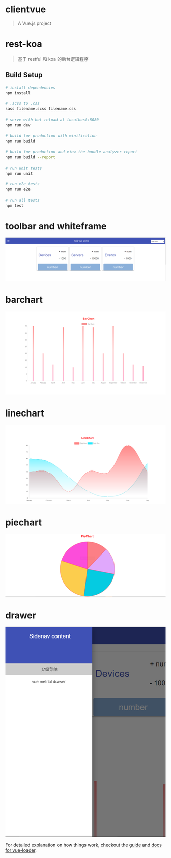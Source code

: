 # clientvue

> A Vue.js project

# rest-koa

> 基于 restful 和 koa 的后台逻辑程序 

## Build Setup

``` bash
# install dependencies
npm install

# .scss to .css
sass filename.scss filename.css

# serve with hot reload at localhost:8080
npm run dev

# build for production with minification
npm run build

# build for production and view the bundle analyzer report
npm run build --report

# run unit tests
npm run unit

# run e2e tests
npm run e2e

# run all tests
npm test
```


 # toolbar and whiteframe
![image](https://github.com/Alvis888/images/blob/master/toolbar-whiteFrame.png)



 # barchart
 
![image](https://github.com/Alvis888/images/blob/master/barChart.png)

 # linechart
 
![image](https://github.com/Alvis888/images/blob/master/LineChart.png)

 # piechart
 
![image](https://github.com/Alvis888/images/blob/master/PieChart.png)

 # drawer
 
![image](https://github.com/Alvis888/images/blob/master/SlideNav.png)

For detailed explanation on how things work, checkout the [guide](http://vuejs-templates.github.io/webpack/) and [docs for vue-loader](http://vuejs.github.io/vue-loader).
